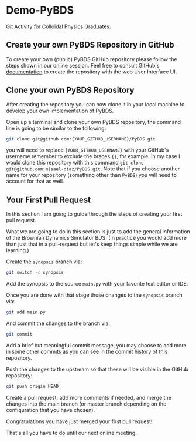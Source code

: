 # Demo-PyBDS

Git Activity for Colloidal Physics Graduates.

## Create your own PyBDS Repository in GitHub

To create your own (public) PyBDS GitHub repository please follow the steps shown in our
online session. Feel free to consult GitHub's [documentation](https://docs.github.com/en/repositories/creating-and-managing-repositories/creating-a-new-repository#creating-a-new-repository-from-the-web-ui) to create the repository with the web User Interface UI.

## Clone your own PyBDS Repository

After creating the repository you can now clone it in your local machine to develop your
own implementation of PyBDS.

Open up a terminal and clone your own PyBDS repository, the command line is going to be
similar to the following:

```sh
git clone git@github.com:{YOUR_GITHUB_USERNAME}/PyBDS.git
```

you will need to replace `{YOUR_GITHUB_USERNAME}` with your GitHub's username remember to exclude the braces `{}`, for example, in my case I would clone this repository with this
command `git clone git@github.com:misael-diaz/PyBDS.git`. Note that if you choose another
name for your repository (something other than `PyBDS`) you will need to account for
that as well.

## Your First Pull Request

In this section I am going to guide through the steps of creating your first pull
request.

What we are going to do in this section is just to add the general information
of the Brownian Dynamics Simulator BDS. (In practice you would add more than just
that in a pull-request but let's keep things simple while we are learning.)

Create the `synopsis` branch via:

```sh
git switch -c synopsis
```

Add the synopsis to the source `main.py` with your favorite text editor or IDE.

Once you are done with that stage those changes to the `synopsis` branch via:

```sh
git add main.py
```

And commit the changes to the branch via:

```sh
git commit
```

Add a brief but meaningful commit message, you may choose to add more in some other
commits as you can see in the commit history of this repository.

Push the changes to the upstream so that these will be visible in the GitHub repository:

```sh
git push origin HEAD
```

Create a pull request, add more comments if needed, and merge the changes into the
main branch (or master branch depending on the configuration that you have chosen).

Congratulations you have just merged your first pull request!

That's all you have to do until our next online meeting.
